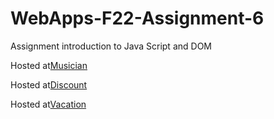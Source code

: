 # WebApps-F22-Assignment-6
Assignment introduction to Java Script and DOM

Hosted at[Musician](https://44-563-web-apps-f22.github.io/44563-webapps-assignment-6-vineetharavuri2/musician.html)

Hosted at[Discount](https://44-563-web-apps-f22.github.io/44563-webapps-assignment-6-vineetharavuri2/discount.html)

Hosted at[Vacation](https://44-563-web-apps-f22.github.io/44563-webapps-assignment-6-vineetharavuri2/vacation.html)
